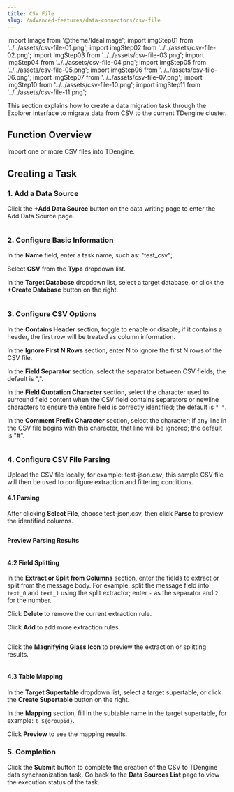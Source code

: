 ```yaml
---
title: CSV File
slug: /advanced-features/data-connectors/csv-file
---
```


import Image from '@theme/IdealImage';
import imgStep01 from '../../assets/csv-file-01.png';
import imgStep02 from '../../assets/csv-file-02.png';
import imgStep03 from '../../assets/csv-file-03.png';
import imgStep04 from '../../assets/csv-file-04.png';
import imgStep05 from '../../assets/csv-file-05.png';
import imgStep06 from '../../assets/csv-file-06.png';
import imgStep07 from '../../assets/csv-file-07.png';
import imgStep10 from '../../assets/csv-file-10.png';
import imgStep11 from '../../assets/csv-file-11.png';

This section explains how to create a data migration task through the Explorer interface to migrate data from CSV to the current TDengine cluster.

## Function Overview

Import one or more CSV files into TDengine.

## Creating a Task

### 1. Add a Data Source

Click the **+Add Data Source** button on the data writing page to enter the Add Data Source page.

<figure>
<Image img={imgStep01} alt=""/>
</figure>

### 2. Configure Basic Information

In the **Name** field, enter a task name, such as: "test_csv";

Select **CSV** from the **Type** dropdown list.

In the **Target Database** dropdown list, select a target database, or click the **+Create Database** button on the right.

<figure>
<Image img={imgStep02} alt=""/>
</figure>

### 3. Configure CSV Options

In the **Contains Header** section, toggle to enable or disable; if it contains a header, the first row will be treated as column information.

In the **Ignore First N Rows** section, enter N to ignore the first N rows of the CSV file.

In the **Field Separator** section, select the separator between CSV fields; the default is ",".

In the **Field Quotation Character** section, select the character used to surround field content when the CSV field contains separators or newline characters to ensure the entire field is correctly identified; the default is `" "`.

In the **Comment Prefix Character** section, select the character; if any line in the CSV file begins with this character, that line will be ignored; the default is "#".

<figure>
<Image img={imgStep03} alt=""/>
</figure>

### 4. Configure CSV File Parsing

Upload the CSV file locally, for example: test-json.csv; this sample CSV file will then be used to configure extraction and filtering conditions.

#### 4.1 Parsing

After clicking **Select File**, choose test-json.csv, then click **Parse** to preview the identified columns.

<figure>
<Image img={imgStep04} alt=""/>
</figure>

**Preview Parsing Results**

<figure>
<Image img={imgStep05} alt=""/>
</figure>

#### 4.2 Field Splitting

In the **Extract or Split from Columns** section, enter the fields to extract or split from the message body. For example, split the message field into `text_0` and `text_1` using the split extractor; enter `-` as the separator and `2` for the number.

Click **Delete** to remove the current extraction rule.

Click **Add** to add more extraction rules.

<figure>
<Image img={imgStep06} alt=""/>
</figure>

Click the **Magnifying Glass Icon** to preview the extraction or splitting results.

<figure>
<Image img={imgStep07} alt=""/>
</figure>

<!-- In the **Filtering** section, enter filtering conditions, such as: `id != 1`, so that only data where id is not 1 will be written to TDengine.
Click **Delete** to remove the current filtering rule.

![csv-08.png](../../assets/csv-file-08.png)

Click the **Magnifying Glass Icon** to preview the filtering results.

![csv-09.png](../../assets/csv-file-09.png) -->

#### 4.3 Table Mapping

In the **Target Supertable** dropdown list, select a target supertable, or click the **Create Supertable** button on the right.

In the **Mapping** section, fill in the subtable name in the target supertable, for example: `t_${groupid}`.

Click **Preview** to see the mapping results.

### 5. Completion

Click the **Submit** button to complete the creation of the CSV to TDengine data synchronization task. Go back to the **Data Sources List** page to view the execution status of the task.
